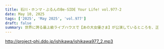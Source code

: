 ```yaml
---
title: 石川・ホンマ・ぶるんのBe-SIDE Your Life! vol.977-2
date: May 10, 2025
tags: ['2025', 'May 2025', 'vol.977']
draft: false
summary: 世界に誇る最上級ライブハウスで【あの大女優さま】が公演しているところを、正面からディスれる代表wたった1日の間隙を縫って、大寒波の日も旅心を燃やしながら彷徨います。参考リンク：2月7日(金)のお天気【仙台】
---
```


http://project-phi.ddo.jp/ishikawa/ishikawa977_2.mp3